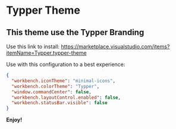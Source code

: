 # Typper Theme

## This theme use the Typper Branding

Use this link to install: https://marketplace.visualstudio.com/items?itemName=Typper.typper-theme

Use with this configuration to a best experience:

```json
{
  "workbench.iconTheme": "minimal-icons",
  "workbench.colorTheme": "Typper",
  "window.commandCenter": false,
  "workbench.layoutControl.enabled": false,
  "workbench.statusBar.visible": false
}
```

**Enjoy!**
